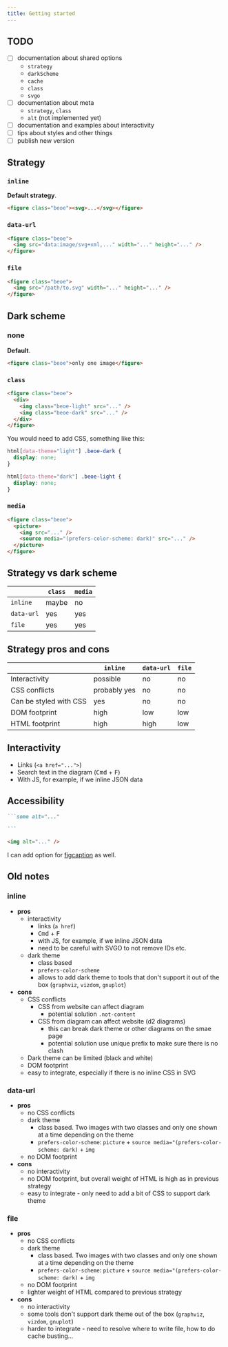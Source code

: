 ```yaml
---
title: Getting started
---
```


## TODO

- [ ] documentation about shared options
  - `strategy`
  - `darkScheme`
  - `cache`
  - `class`
  - `svgo`
- [ ] documentation about meta
  - `strategy`, `class`
  - `alt` (not implemented yet)
- [ ] documentation and examples about interactivity
- [ ] tips about styles and other things
- [ ] publish new version

## Strategy

### `inline`

**Default strategy**.

```html
<figure class="beoe"><svg>...</svg></figure>
```

### `data-url`

```html
<figure class="beoe">
  <img src="data:image/svg+xml,..." width="..." height="..." />
</figure>
```

### `file`

```html
<figure class="beoe">
  <img src="/path/to.svg" width="..." height="..." />
</figure>
```

## Dark scheme

### none

**Default**.

```html
<figure class="beoe">only one image</figure>
```

### `class`

```html
<figure class="beoe">
  <div>
    <img class="beoe-light" src="..." />
    <img class="beoe-dark" src="..." />
  </div>
</figure>
```

You would need to add CSS, something like this:

```CSS
html[data-theme="light"] .beoe-dark {
  display: none;
}

html[data-theme="dark"] .beoe-light {
  display: none;
}
```

### `media`

```html
<figure class="beoe">
  <picture>
    <img src="..." />
    <source media="(prefers-color-scheme: dark)" src="..." />
  </picture>
</figure>
```

## Strategy vs dark scheme

|            | `class` | `media` |
| ---------- | ------- | ------- |
| `inline`   | maybe   | no      |
| `data-url` | yes     | yes     |
| `file`     | yes     | yes     |

## Strategy pros and cons

|                        | `inline`     | `data-url` | `file` |
| ---------------------- | ------------ | ---------- | ------ |
| Interactivity          | possible     | no         | no     |
| CSS conflicts          | probably yes | no         | no     |
| Can be styled with CSS | yes          | no         | no     |
| DOM footprint          | high         | low        | low    |
| HTML footprint         | high         | high       | low    |

## Interactivity

- Links (`<a href="...">`)
- Search text in the diagram (<Kbd>Cmd</kbd> + <Kbd>F</kbd>)
- With JS, for example, if we inline JSON data

## Accessibility

````md
```some alt="..."

```
````

```html
<img alt="..." />
```

I can add option for [figcaption](https://developer.mozilla.org/en-US/docs/Web/HTML/Element/figcaption) as well.

## Old notes

### inline

- **pros**
  - interactivity
    - links (`a href`)
    - <Kbd>Cmd</kbd> + <Kbd>F</kbd>
    - with JS, for example, if we inline JSON data
    - need to be careful with SVGO to not remove IDs etc.
  - dark theme
    - class based
    - `prefers-color-scheme`
    - allows to add dark theme to tools that don't support it out of the box (`graphviz`, `vizdom`, `gnuplot`)
- **cons**
  - CSS conflicts
    - CSS from website can affect diagram
      - potential solution `.not-content`
    - CSS from diagram can affect website (d2 diagrams)
      - this can break dark theme or other diagrams on the smae page
      - potential solution use unique prefix to make sure there is no clash
  - Dark theme can be limited (black and white)
  - DOM footprint
  - easy to integrate, especially if there is no inline CSS in SVG

### data-url

- **pros**
  - no CSS conflicts
  - dark theme
    - class based. Two images with two classes and only one shown at a time depending on the theme
    - `prefers-color-scheme`: `picture` + `source media="(prefers-color-scheme: dark)` + `img`
  - no DOM footprint
- **cons**
  - no interactivity
  - no DOM footprint, but overall weight of HTML is high as in previous strategy
  - easy to integrate - only need to add a bit of CSS to support dark theme

### file

- **pros**
  - no CSS conflicts
  - dark theme
    - class based. Two images with two classes and only one shown at a time depending on the theme
    - `prefers-color-scheme`: `picture` + `source media="(prefers-color-scheme: dark)` + `img`
  - no DOM footprint
  - lighter weight of HTML compared to previous strategy
- **cons**
  - no interactivity
  - some tools don't support dark theme out of the box (`graphviz`, `vizdom`, `gnuplot`)
  - harder to integrate - need to resolve where to write file, how to do cache busting...
